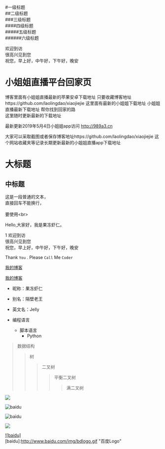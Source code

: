 #一级标题  
##二级标题  
###三级标题  
####四级标题  
#####五级标题  
######六级标题  

  欢迎到访  
  很高兴见到您  
  祝您，早上好，中午好，下午好，晚安



# 小姐姐直播平台回家页
博客里面有小姐姐直播最新的苹果安卓下载地址
 只要收藏博客地址https://github.com/laolingdao/xiaojiejie 
     这里面有最新的小姐姐下载地址
    小姐姐直播最新下载地址 帮你找到回家的路<br> 
    这里随时更新最新的下载地址
    
  最新更新2019年5月4日小姐姐app访问
     http://989a3.cn
  
  大家可以采取截图或者保存博客地址https://github.com/laolingdao/xiaojiejie
    这个网站收藏夹等记录长期更新最新的小姐姐直播app下载地址



大标题  
====  

中标题  
-------  



这是一段普通的文本，  
直接回车不能换行，<br>  
要使用\<br>  

  Hello,大家好，我是果冻虾仁。

1
  欢迎到访  
  很高兴见到您  
  祝您，早上好，中午好，下午好，晚安

Thank `You` . Please `Call` Me `Coder`

[我的博客](http://blog.csdn.net/guodongxiaren) 

[我的博客](http://blog.csdn.net/guodongxiaren "悬停显示")  


* 昵称：果冻虾仁  
* 别名：隔壁老王  
* 英文名：Jelly  


* 编程语言  
    * 脚本语言  
        * Python  

>数据结构  
>>树  
>>>二叉树  
>>>>平衡二叉树  
>>>>>满二叉树  


![](http://www.baidu.com/img/bdlogo.gif)  

![baidu](http://www.baidu.com/img/bdlogo.gif)  

![baidu](http://www.baidu.com/img/bdlogo.gif "百度logo")  

![](https://github.com/guodongxiaren/ImageCache/raw/master/Logo/foryou.gif)  

[![baidu]](http://baidu.com)  
[baidu]:http://www.baidu.com/img/bdlogo.gif "百度Logo"  
